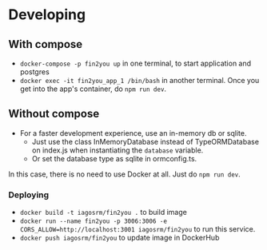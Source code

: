# Developing
## With compose
- `docker-compose -p fin2you up` in one terminal, to start application and postgres
- `docker exec -it fin2you_app_1 /bin/bash` in another terminal. Once you get into the app's container, do `npm run dev`.
## Without compose
- For a faster development experience, use an in-memory db or sqlite. 
    - Just use the class InMemoryDatabase instead of TypeORMDatabase on index.js  when instantiating the `database` variable. 
    - Or set the database type as sqlite in ormconfig.ts.    
    
In this case, there is no need to use Docker at all. Just do `npm run dev`.
### Deploying
- `docker build -t iagosrm/fin2you .` to build image
- `docker run --name fin2you -p 3006:3006 -e CORS_ALLOW=http://localhost:3001 iagosrm/fin2you` to run this service.
- `docker push iagosrm/fin2you` to update image in DockerHub